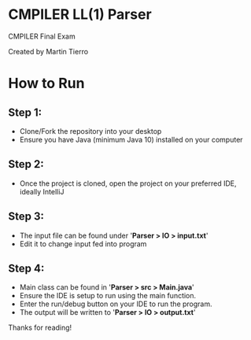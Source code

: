 # CMPILER LL(1) Parser
CMPILER Final Exam

Created by Martin Tierro

# How to Run
Step 1:
- 
- Clone/Fork the repository into your desktop
- Ensure you have Java (minimum Java 10) installed on your computer

Step 2:
- 
- Once the project is cloned, open the project on your preferred IDE, ideally IntelliJ

Step 3:
- 
- The input file can be found under '**Parser > IO > input.txt**'
- Edit it to change input fed into program

Step 4:
- 
- Main class can be found in '**Parser > src > Main.java**'
- Ensure the IDE is setup to run using the main function.
- Enter the run/debug button on your IDE to run the program.
- The output will be written to '**Parser > IO > output.txt**'


Thanks for reading! 
